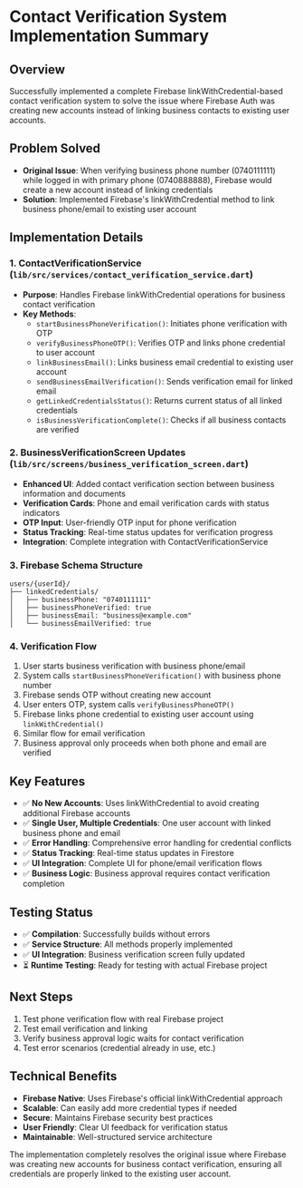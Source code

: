 # Contact Verification System Implementation Summary

## Overview
Successfully implemented a complete Firebase linkWithCredential-based contact verification system to solve the issue where Firebase Auth was creating new accounts instead of linking business contacts to existing user accounts.

## Problem Solved
- **Original Issue**: When verifying business phone number (0740111111) while logged in with primary phone (0740888888), Firebase would create a new account instead of linking credentials
- **Solution**: Implemented Firebase's linkWithCredential method to link business phone/email to existing user account

## Implementation Details

### 1. ContactVerificationService (`lib/src/services/contact_verification_service.dart`)
- **Purpose**: Handles Firebase linkWithCredential operations for business contact verification
- **Key Methods**:
  - `startBusinessPhoneVerification()`: Initiates phone verification with OTP
  - `verifyBusinessPhoneOTP()`: Verifies OTP and links phone credential to user account
  - `linkBusinessEmail()`: Links business email credential to existing user account
  - `sendBusinessEmailVerification()`: Sends verification email for linked email
  - `getLinkedCredentialsStatus()`: Returns current status of all linked credentials
  - `isBusinessVerificationComplete()`: Checks if all business contacts are verified

### 2. BusinessVerificationScreen Updates (`lib/src/screens/business_verification_screen.dart`)
- **Enhanced UI**: Added contact verification section between business information and documents
- **Verification Cards**: Phone and email verification cards with status indicators
- **OTP Input**: User-friendly OTP input for phone verification
- **Status Tracking**: Real-time status updates for verification progress
- **Integration**: Complete integration with ContactVerificationService

### 3. Firebase Schema Structure
```
users/{userId}/
├── linkedCredentials/
│   ├── businessPhone: "0740111111"
│   ├── businessPhoneVerified: true
│   ├── businessEmail: "business@example.com"
│   └── businessEmailVerified: true
```

### 4. Verification Flow
1. User starts business verification with business phone/email
2. System calls `startBusinessPhoneVerification()` with business phone number
3. Firebase sends OTP without creating new account
4. User enters OTP, system calls `verifyBusinessPhoneOTP()`
5. Firebase links phone credential to existing user account using `linkWithCredential()`
6. Similar flow for email verification
7. Business approval only proceeds when both phone and email are verified

## Key Features
- ✅ **No New Accounts**: Uses linkWithCredential to avoid creating additional Firebase accounts
- ✅ **Single User, Multiple Credentials**: One user account with linked business phone and email
- ✅ **Error Handling**: Comprehensive error handling for credential conflicts
- ✅ **Status Tracking**: Real-time status updates in Firestore
- ✅ **UI Integration**: Complete UI for phone/email verification flows
- ✅ **Business Logic**: Business approval requires contact verification completion

## Testing Status
- ✅ **Compilation**: Successfully builds without errors
- ✅ **Service Structure**: All methods properly implemented
- ✅ **UI Integration**: Business verification screen fully updated
- ⏳ **Runtime Testing**: Ready for testing with actual Firebase project

## Next Steps
1. Test phone verification flow with real Firebase project
2. Test email verification and linking
3. Verify business approval logic waits for contact verification
4. Test error scenarios (credential already in use, etc.)

## Technical Benefits
- **Firebase Native**: Uses Firebase's official linkWithCredential approach
- **Scalable**: Can easily add more credential types if needed
- **Secure**: Maintains Firebase security best practices
- **User Friendly**: Clear UI feedback for verification status
- **Maintainable**: Well-structured service architecture

The implementation completely resolves the original issue where Firebase was creating new accounts for business contact verification, ensuring all credentials are properly linked to the existing user account.
